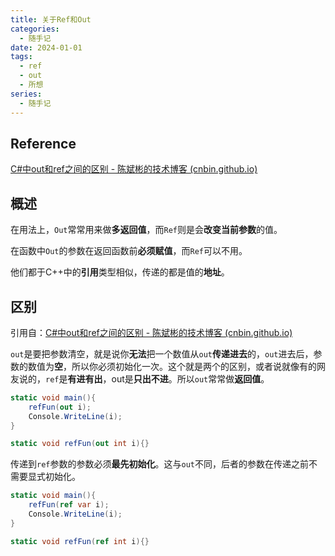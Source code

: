 ```yaml
---
title: 关于Ref和Out
categories:
  - 随手记
date: 2024-01-01
tags:
  - ref
  - out
  - 所想
series:
  - 随手记
---
```

## Reference

[C#中out和ref之间的区别 - 陈斌彬的技术博客 (cnbin.github.io)](https://cnbin.github.io/blog/2016/02/20/c-number-zhong-outhe-refzhi-jian-de-qu-bie/)

## 概述

在用法上，`Out`常常用来做**多返回值**，而`Ref`则是会**改变当前参数**的值。

在函数中`Out`的参数在返回函数前**必须赋值**，而`Ref`可以不用。

他们都于C++中的**引用**类型相似，传递的都是值的**地址**。

## 区别

引用自：[C#中out和ref之间的区别 - 陈斌彬的技术博客 (cnbin.github.io)](https://cnbin.github.io/blog/2016/02/20/c-number-zhong-outhe-refzhi-jian-de-qu-bie/)

`out`是要把参数清空，就是说你**无法**把一个数值从`out`**传递进去**的，`out`进去后，参数的数值为**空**，所以你必须初始化一次。这个就是两个的区别，或者说就像有的网友说的，`ref`是**有进有出**，out是**只出不进**。所以`out`常常做**返回值**。

```C#
static void main(){
	refFun(out i);
	Console.WriteLine(i);
}

static void refFun(out int i){}
```

传递到` ref `参数的参数必须**最先初始化**。这与` out `不同，后者的参数在传递之前不需要显式初始化。

```C#
static void main(){
	refFun(ref var i);
	Console.WriteLine(i);
}

static void refFun(ref int i){}
```